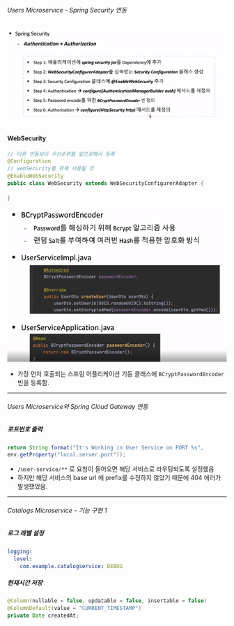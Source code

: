 ###### Users Microservice - Spring Security 연동

![image-20230103172032808](assets/image-20230103172032808.png)

#### WebSecurity

```java
// 다른 빈들보다 우선순위를 앞으로해서 등록
@Configuration
// webSecurity를 위해 사용될 것
@EnableWebSecurity
public class WebSecurity extends WebSecurityConfigurerAdapter {

}
```

![image-20230103173351944](assets/image-20230103173351944.png)

- 가장 먼저 호출되는 스프링 어플리케이션 기동 클래스에 `BCryptPasswordEncoder` 빈을 등록함.

---

###### Users Microservice와 Spring Cloud Gateway 연동

##### 포트번호 출력

```java
return String.format("It's Working in User Service on PORT %s",
env.getProperty("local.server.port"));
```

- `/user-service/**` 로 요청이 들어오면 해당 서비스로 라우팅되도록 설정했음
- 하지만 해당 서비스의 base url 에 prefix를 수정하지 않았기 때문에 404 에러가 발생했었음.

---

###### Catalogs Microservice - 기능 구현 1

##### 로그 레벨 설정

```yaml
logging:
  level:
    com.example.catalogservice: DEBUG
```

##### 현재시간 저장

```java
@Column(nullable = false, updatable = false, insertable = false)
@ColumnDefault(value = "CURRENT_TIMESTAMP")
private Date createdAt;
```

